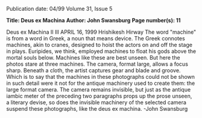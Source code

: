 Publication date: 04/99
Volume 31, Issue 5

**Title: Deus ex Machina**
**Author: John Swansburg**
**Page number(s): 11**

Deus ex Machina 
II 
Ill 
APRIL 16, 1999 
Hrishikesh Hirway 
The word "machine" is from a word in Greek, a noun that means device. The Greek 
connotes machines, akin to cranes, designed to hoist the actors on and off the stage 
in plays. Euripides, we think, employed machines to float his gods above the mortal 
souls below. Machines like these are best unseen. 
But here the photos stare at three machines. The camera, format large, allows a 
focus sharp. Beneath a cloth, the artist captures gear and blade and groove. 
Which is to say that the machines in these photographs could not be shown in such 
detail were it not for the antique machinery used to create them: the large format 
camera. The camera remains invisible, but just as the antique iambic meter of the 
preceding two paragraphs props up the prose unseen, a literary devise, so does the 
invisible machinery of the selected camera suspend these photographs, like the 
deus ex machina. 
-John Swansburg